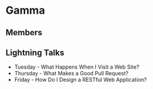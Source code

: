 # Gamma
## Members

## Lightning Talks
* Tuesday - What Happens When I Visit a Web Site?
* Thursday - What Makes a Good Pull Request?
* Friday - How Do I Design a RESTful Web Application?
